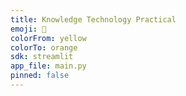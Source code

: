 ```yaml
---
title: Knowledge Technology Practical
emoji: 🤸
colorFrom: yellow
colorTo: orange
sdk: streamlit
app_file: main.py
pinned: false
---
```

